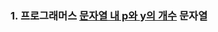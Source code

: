 ### 1. 프로그래머스 [문자열 내 p와 y의 개수](https://school.programmers.co.kr/learn/courses/30/lessons/12916) 문자열
